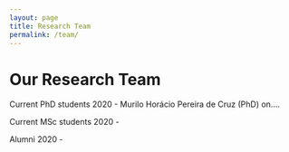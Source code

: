 ```yaml
---
layout: page
title: Research Team
permalink: /team/
---
```


# Our Research Team

Current PhD students
2020 - Murilo Horácio Pereira de Cruz (PhD) on....


Current MSc students
2020 - 


Alumni
2020 -



